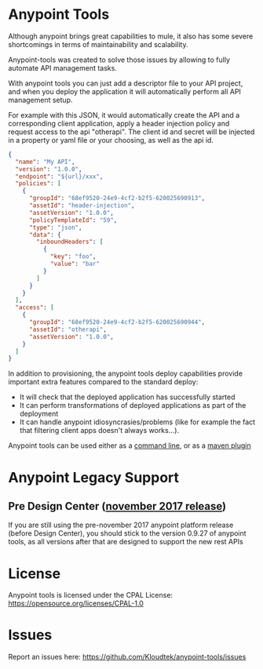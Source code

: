 # Anypoint Tools

Although anypoint brings great capabilities to mule, it also has some severe shortcomings in terms of maintainability and 
scalability.

Anypoint-tools was created to solve those issues by allowing to fully automate API management tasks.

With anypoint tools you can just add a descriptor file to your API project, and when you deploy the application it will
automatically perform all API management setup.

For example with this JSON, it would automatically create the API and a corresponding client application, apply a header injection policy and request access to
the api "otherapi". The client id and secret will be injected in a property or yaml file or your choosing, as well as 
the api id.

```json
{
  "name": "My API",
  "version": "1.0.0",
  "endpoint": "${url}/xxx",
  "policies": [
    {
      "groupId": "68ef9520-24e9-4cf2-b2f5-620025690913",
      "assetId": "header-injection",
      "assetVersion": "1.0.0",
      "policyTemplateId": "59",
      "type": "json",
      "data": {
        "inboundHeaders": [
          {
            "key": "foo",
            "value": "bar"
          }
        ]
      }
    }
  ],
  "access": [
    {
      "groupId": "68ef9520-24e9-4cf2-b2f5-620025690944",
      "assetId": "otherapi",
      "assetVersion": "1.0.0",
    }
  ]
}
```

In addition to provisioning, the anypoint tools deploy capabilities provide important extra features compared to the 
standard deploy:

- It will check that the deployed application has successfully started
- It can perform transformations of deployed applications as part of the deployment
- It can handle anypoint idiosyncrasies/problems (like for example the fact that filtering client apps doesn't always works...).

Anypoint tools can be used either as a [command line](cli), or as a [maven plugin](maven-plugin)

# Anypoint Legacy Support

## Pre Design Center ([november 2017 release](https://blogs.mulesoft.com/dev/news-dev/anypoint-platform-nov-2017-release/))

If you are still using the pre-november 2017 anypoint platform release (before Design Center), you should stick 
to the version 0.9.27 of anypoint tools, as all versions after that are designed to support the new rest APIs

# License

Anypoint tools is licensed under the CPAL License: https://opensource.org/licenses/CPAL-1.0

# Issues

Report an issues here: https://github.com/Kloudtek/anypoint-tools/issues

